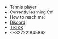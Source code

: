 - Tennis player
- Currently learning C#
- How to reach me:
- [Discord](https://discord.com/users/719513697730691113)
- [TikTok](https://tiktok.com/@thomastedds)
- <+32722184586>
<!---
TT6Programming/TT6Programming is a ✨ special ✨ repository because its `README.md` (this file) appears on your GitHub profile.
You can click the Preview link to take a look at your changes.
--->
